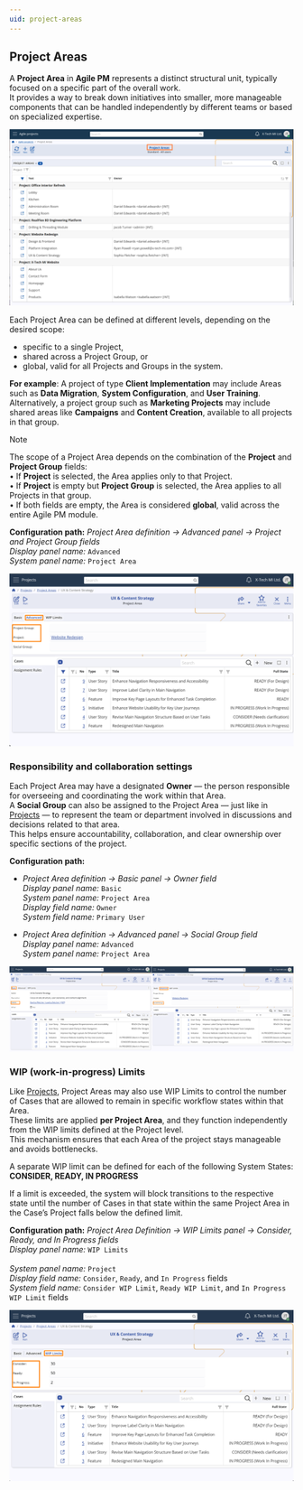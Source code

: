 ```yaml
---
uid: project-areas
---
```


## Project Areas

A **Project Area** in **Agile PM** represents a distinct structural unit, typically focused on a specific part of the overall work.  
It provides a way to break down initiatives into smaller, more manageable components that can be handled independently by different teams or based on specialized expertise.

![Project Areas](pictures/project-areas.png)

Each Project Area can be defined at different levels, depending on the desired scope:  
- specific to a single Project,  
- shared across a Project Group, or  
- global, valid for all Projects and Groups in the system.  

**For example**:
A project of type **Client Implementation** may include Areas such as **Data Migration**, **System Configuration**, and **User Training**. Alternatively, a project group such as **Marketing Projects** may include shared areas like **Campaigns** and **Content Creation**, available to all projects in that group.

> [!Note]  
> The scope of a Project Area depends on the combination of the **Project** and **Project Group** fields:  
> • If **Project** is selected, the Area applies only to that Project.  
> • If **Project** is empty but **Project Group** is selected, the Area applies to all Projects in that group.  
> • If both fields are empty, the Area is considered **global**, valid across the entire Agile PM module.  

**Configuration path:** *Project Area definition → Advanced panel → Project and Project Group fields*  
*Display panel name:* `Advanced`<br>
*System panel name:* `Project Area`

![Project Area Scope](pictures/area-scope.png)

### Responsibility and collaboration settings

Each Project Area may have a designated **Owner** — the person responsible for overseeing and coordinating the work within that Area.  
A **Social Group** can also be assigned to the Project Area — just like in [Projects](projects.md) — to represent the team or department involved in discussions and decisions related to that area.  
This helps ensure accountability, collaboration, and clear ownership over specific sections of the project.

**Configuration path:**
- *Project Area definition → Basic panel → Owner field*  
  *Display panel name:* `Basic`<br>
  *System panel name:* `Project Area`<br>
  *Display field name:* `Owner`<br>
  *System field name:* `Primary User`

- *Project Area definition → Advanced panel → Social Group field*  
  *Display panel name:* `Advanced`<br>
  *System panel name:* `Project Area`

![Project Area Responsibility](pictures/area-responsibility.png)

### WIP (work-in-progress) Limits

Like [Projects](projects.md), Project Areas may also use WIP Limits to control the number of Cases that are allowed to remain in specific workflow states within that Area.  
These limits are applied **per Project Area**, and they function independently from the WIP limits defined at the Project level.  
This mechanism ensures that each Area of the project stays manageable and avoids bottlenecks.

A separate WIP limit can be defined for each of the following System States:  
**CONSIDER, READY, IN PROGRESS**

If a limit is exceeded, the system will block transitions to the respective state until the number of Cases in that state within the same Project Area in the Case’s Project falls below the defined limit.

**Configuration path:** *Project Area Definition → WIP Limits panel → Consider, Ready, and In Progress fields*  
*Display panel name:* `WIP Limits`<br>  
*System panel name:* `Project`<br>
*Display field name:* `Consider`, `Ready`, and `In Progress` fields <br>
*System field name:* `Consider WIP Limit`, `Ready WIP Limit`, and `In Progress WIP Limit` fields

![Project Area WIP](pictures/area-wip.png)


